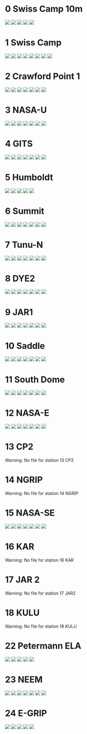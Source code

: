 # 0 Swiss Camp 10m
![](figures/L1_overview/all_variables/0_SwissCamp10m_0.png)
![](figures/L1_overview/all_variables/0_SwissCamp10m_1.png)
![](figures/L1_overview/all_variables/0_SwissCamp10m_2.png)
![](figures/L1_overview/all_variables/0_SwissCamp10m_3.png)
![](figures/L1_overview/all_variables/0_SwissCamp10m_4.png)
# 1 Swiss Camp
![](figures/L1_overview/all_variables/1_SwissCamp_0.png)
![](figures/L1_overview/all_variables/1_SwissCamp_1.png)
![](figures/L1_overview/all_variables/1_SwissCamp_2.png)
![](figures/L1_overview/all_variables/1_SwissCamp_3.png)
![](figures/L1_overview/all_variables/1_SwissCamp_4.png)
![](figures/L1_overview/all_variables/1_SwissCamp_5.png)
![](figures/L1_overview/all_variables/1_SwissCamp_6.png)
![](figures/L1_overview/all_variables/1_SwissCamp_7.png)
# 2 Crawford Point 1
![](figures/L1_overview/all_variables/2_CrawfordPoint1_0.png)
![](figures/L1_overview/all_variables/2_CrawfordPoint1_1.png)
![](figures/L1_overview/all_variables/2_CrawfordPoint1_2.png)
![](figures/L1_overview/all_variables/2_CrawfordPoint1_3.png)
![](figures/L1_overview/all_variables/2_CrawfordPoint1_4.png)
![](figures/L1_overview/all_variables/2_CrawfordPoint1_5.png)
![](figures/L1_overview/all_variables/2_CrawfordPoint1_6.png)
# 3 NASA-U
![](figures/L1_overview/all_variables/3_NASA-U_0.png)
![](figures/L1_overview/all_variables/3_NASA-U_1.png)
![](figures/L1_overview/all_variables/3_NASA-U_2.png)
![](figures/L1_overview/all_variables/3_NASA-U_3.png)
![](figures/L1_overview/all_variables/3_NASA-U_4.png)
![](figures/L1_overview/all_variables/3_NASA-U_5.png)
![](figures/L1_overview/all_variables/3_NASA-U_6.png)
# 4 GITS
![](figures/L1_overview/all_variables/4_GITS_0.png)
![](figures/L1_overview/all_variables/4_GITS_1.png)
![](figures/L1_overview/all_variables/4_GITS_2.png)
![](figures/L1_overview/all_variables/4_GITS_3.png)
![](figures/L1_overview/all_variables/4_GITS_4.png)
![](figures/L1_overview/all_variables/4_GITS_5.png)
![](figures/L1_overview/all_variables/4_GITS_6.png)
# 5 Humboldt
![](figures/L1_overview/all_variables/5_Humboldt_0.png)
![](figures/L1_overview/all_variables/5_Humboldt_1.png)
![](figures/L1_overview/all_variables/5_Humboldt_2.png)
![](figures/L1_overview/all_variables/5_Humboldt_3.png)
![](figures/L1_overview/all_variables/5_Humboldt_4.png)
# 6 Summit
![](figures/L1_overview/all_variables/6_Summit_0.png)
![](figures/L1_overview/all_variables/6_Summit_1.png)
![](figures/L1_overview/all_variables/6_Summit_2.png)
![](figures/L1_overview/all_variables/6_Summit_3.png)
![](figures/L1_overview/all_variables/6_Summit_4.png)
![](figures/L1_overview/all_variables/6_Summit_5.png)
![](figures/L1_overview/all_variables/6_Summit_6.png)
# 7 Tunu-N
![](figures/L1_overview/all_variables/7_Tunu-N_0.png)
![](figures/L1_overview/all_variables/7_Tunu-N_1.png)
![](figures/L1_overview/all_variables/7_Tunu-N_2.png)
![](figures/L1_overview/all_variables/7_Tunu-N_3.png)
![](figures/L1_overview/all_variables/7_Tunu-N_4.png)
![](figures/L1_overview/all_variables/7_Tunu-N_5.png)
![](figures/L1_overview/all_variables/7_Tunu-N_6.png)
# 8 DYE2
![](figures/L1_overview/all_variables/8_DYE2_0.png)
![](figures/L1_overview/all_variables/8_DYE2_1.png)
![](figures/L1_overview/all_variables/8_DYE2_2.png)
![](figures/L1_overview/all_variables/8_DYE2_3.png)
![](figures/L1_overview/all_variables/8_DYE2_4.png)
![](figures/L1_overview/all_variables/8_DYE2_5.png)
![](figures/L1_overview/all_variables/8_DYE2_6.png)
# 9 JAR1
![](figures/L1_overview/all_variables/9_JAR1_0.png)
![](figures/L1_overview/all_variables/9_JAR1_1.png)
![](figures/L1_overview/all_variables/9_JAR1_2.png)
![](figures/L1_overview/all_variables/9_JAR1_3.png)
![](figures/L1_overview/all_variables/9_JAR1_4.png)
![](figures/L1_overview/all_variables/9_JAR1_5.png)
![](figures/L1_overview/all_variables/9_JAR1_6.png)
# 10 Saddle
![](figures/L1_overview/all_variables/10_Saddle_0.png)
![](figures/L1_overview/all_variables/10_Saddle_1.png)
![](figures/L1_overview/all_variables/10_Saddle_2.png)
![](figures/L1_overview/all_variables/10_Saddle_3.png)
![](figures/L1_overview/all_variables/10_Saddle_4.png)
![](figures/L1_overview/all_variables/10_Saddle_5.png)
![](figures/L1_overview/all_variables/10_Saddle_6.png)
# 11 South Dome
![](figures/L1_overview/all_variables/11_SouthDome_0.png)
![](figures/L1_overview/all_variables/11_SouthDome_1.png)
![](figures/L1_overview/all_variables/11_SouthDome_2.png)
![](figures/L1_overview/all_variables/11_SouthDome_3.png)
![](figures/L1_overview/all_variables/11_SouthDome_4.png)
![](figures/L1_overview/all_variables/11_SouthDome_5.png)
![](figures/L1_overview/all_variables/11_SouthDome_6.png)
# 12 NASA-E
![](figures/L1_overview/all_variables/12_NASA-E_0.png)
![](figures/L1_overview/all_variables/12_NASA-E_1.png)
![](figures/L1_overview/all_variables/12_NASA-E_2.png)
![](figures/L1_overview/all_variables/12_NASA-E_3.png)
![](figures/L1_overview/all_variables/12_NASA-E_4.png)
![](figures/L1_overview/all_variables/12_NASA-E_5.png)
![](figures/L1_overview/all_variables/12_NASA-E_6.png)
# 13 CP2
Warning: No file for station 13 CP2
# 14 NGRIP
Warning: No file for station 14 NGRIP
# 15 NASA-SE
![](figures/L1_overview/all_variables/15_NASA-SE_0.png)
![](figures/L1_overview/all_variables/15_NASA-SE_1.png)
![](figures/L1_overview/all_variables/15_NASA-SE_2.png)
![](figures/L1_overview/all_variables/15_NASA-SE_3.png)
![](figures/L1_overview/all_variables/15_NASA-SE_4.png)
![](figures/L1_overview/all_variables/15_NASA-SE_5.png)
![](figures/L1_overview/all_variables/15_NASA-SE_6.png)
# 16 KAR
Warning: No file for station 16 KAR
# 17 JAR 2
Warning: No file for station 17 JAR2
# 18 KULU
Warning: No file for station 18 KULU
# 22 Petermann ELA
![](figures/L1_overview/all_variables/22_PetermannELA_0.png)
![](figures/L1_overview/all_variables/22_PetermannELA_1.png)
![](figures/L1_overview/all_variables/22_PetermannELA_2.png)
![](figures/L1_overview/all_variables/22_PetermannELA_3.png)
![](figures/L1_overview/all_variables/22_PetermannELA_4.png)
# 23 NEEM
![](figures/L1_overview/all_variables/23_NEEM_0.png)
![](figures/L1_overview/all_variables/23_NEEM_1.png)
![](figures/L1_overview/all_variables/23_NEEM_2.png)
![](figures/L1_overview/all_variables/23_NEEM_3.png)
![](figures/L1_overview/all_variables/23_NEEM_4.png)
![](figures/L1_overview/all_variables/23_NEEM_5.png)
![](figures/L1_overview/all_variables/23_NEEM_6.png)
# 24 E-GRIP
![](figures/L1_overview/all_variables/24_E-GRIP_0.png)
![](figures/L1_overview/all_variables/24_E-GRIP_1.png)
![](figures/L1_overview/all_variables/24_E-GRIP_2.png)
![](figures/L1_overview/all_variables/24_E-GRIP_3.png)
![](figures/L1_overview/all_variables/24_E-GRIP_4.png)